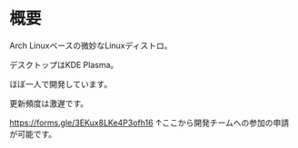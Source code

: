 # 概要

Arch Linuxベースの微妙なLinuxディストロ。

デスクトップはKDE Plasma。

ほぼ一人で開発しています。

更新頻度は激遅です。

https://forms.gle/3EKux8LKe4P3ofh16
↑ここから開発チームへの参加の申請が可能です。

